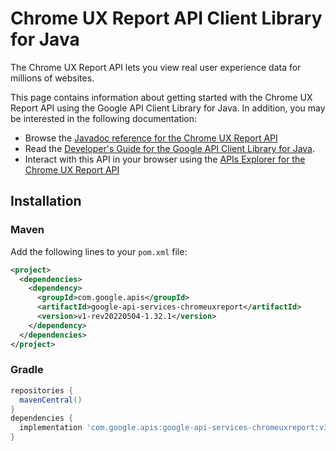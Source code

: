 # Chrome UX Report API Client Library for Java

The Chrome UX Report API lets you view real user experience data for millions of websites. 

This page contains information about getting started with the Chrome UX Report API
using the Google API Client Library for Java. In addition, you may be interested
in the following documentation:

* Browse the [Javadoc reference for the Chrome UX Report API][javadoc]
* Read the [Developer's Guide for the Google API Client Library for Java][google-api-client].
* Interact with this API in your browser using the [APIs Explorer for the Chrome UX Report API][api-explorer]

## Installation

### Maven

Add the following lines to your `pom.xml` file:

```xml
<project>
  <dependencies>
    <dependency>
      <groupId>com.google.apis</groupId>
      <artifactId>google-api-services-chromeuxreport</artifactId>
      <version>v1-rev20220504-1.32.1</version>
    </dependency>
  </dependencies>
</project>
```

### Gradle

```gradle
repositories {
  mavenCentral()
}
dependencies {
  implementation 'com.google.apis:google-api-services-chromeuxreport:v1-rev20220504-1.32.1'
}
```

[javadoc]: https://googleapis.dev/java/google-api-services-chromeuxreport/latest/index.html
[google-api-client]: https://github.com/googleapis/google-api-java-client/
[api-explorer]: https://developers.google.com/apis-explorer/#p/chromeuxreport/v1/
